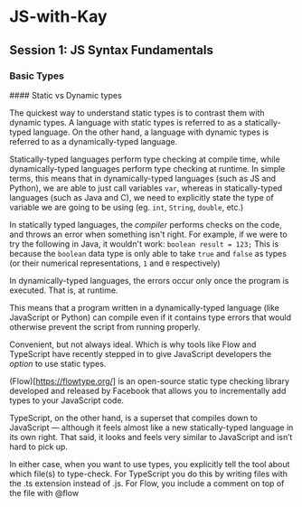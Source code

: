 # JS-with-Kay

## Session 1: JS Syntax Fundamentals

### Basic Types

#### Static vs Dynamic types

The quickest way to understand static types is to contrast them with dynamic types. A language with static types is referred to as a statically-typed language. On the other hand, a language with dynamic types is referred to as a dynamically-typed language.

Statically-typed languages perform type checking at compile time, while dynamically-typed languages perform type checking at runtime. In simple terms, this means that in dynamically-typed languages (such as JS and Python), we are able to just call variables `var`, whereas in statically-typed languages (such as Java and C), we need to explicitly state the type of variable we are going to be using (eg. `int`, `String`, `double`, etc.)

In statically typed languages, the *compiler* performs checks on the code, and throws an error when something isn't right. For example, if we were to try the following in Java, it wouldn't work:
`boolean result = 123;`
This is because the `boolean` data type is only able to take `true` and `false` as types (or their numerical representations, `1` and `0` respectively)

In dynamically-typed languages, the errors occur only once the program is executed. That is, at runtime.

This means that a program written in a dynamically-typed language (like JavaScript or Python) can compile even if it contains type errors that would otherwise prevent the script from running properly.

Convenient, but not always ideal. Which is why tools like Flow and TypeScript have recently stepped in to give JavaScript developers the _option_ to use static types.

(Flow)[https://flowtype.org/] is an open-source static type checking library developed and released by Facebook that allows you to incrementally add types to your JavaScript code.

TypeScript, on the other hand, is a superset that compiles down to JavaScript — although it feels almost like a new statically-typed language in its own right. That said, it looks and feels very similar to JavaScript and isn’t hard to pick up.

In either case, when you want to use types, you explicitly tell the tool about which file(s) to type-check. For TypeScript you do this by writing files with the .ts extension instead of .js. For Flow, you include a comment on top of the file with @flow
